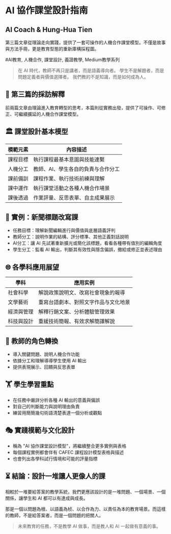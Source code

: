 # AI 協作課堂設計指南

## AI Coach & Hung-Hua Tien

第三篇文章從理論走向實踐，提供了一套可操作的人機合作課堂模型。不僅是故事與方法手冊，更是教育型態的重新庫構採程圖。

#AI教育, 人機合作, 課堂設計, 義證教學, Medium教學系列

> 在 AI 時代，教師不再只是講者，而是語義導向者。
> 學生不是解題者，而是問題定義者與價值選擇者。
> 我們教的不是知識，而是如何成為人。

## 🌟 第三篇的採訪解釋

前兩篇文章由理論進入教育轉型的思考，本篇則從實務出發，提供了可操作、可修正、可繼續擴延的人機合作課堂模型。

## 🏛️ 課堂設計基本模型

| 模範元素 | 內容描述                           |
| -------- | ---------------------------------- |
| 課程目標 | 執行課程最基本意圖與技能連繫       |
| 人機分工 | 教師、AI、學生各自的負責与合作分工 |
| 課前備訓 | 課程作業、執行技術前練與理解       |
| 課中運作 | 執行課堂活動之各種人機合作場景     |
| 課後透過 | 作業評量、反思表單、自主成果展示   |

## 🔧 實例：新聞標題改寫課

- 任務目標：理解新聞編輯進行與價值與底層語義評判
- 教師分工：說明作業的結構、評分標準、其他正義對話說明
- AI分工：讓 AI 先試著重新擴光或簡化該標題，看看各種帶有值別的編輯角度
- 學生分工：監看 AI 輸出，判斷其有效性與隱含偏誤，撤給或修正並表述理由

## 🌐 各學科應用展望

| 學科       | 應用实例                             |
| ---------- | ------------------------------------ |
| 社會科學   | 解說政策說明文、改寫社會現象的報導   |
| 文學藝術   | 重寫台語劇本、對照文字作品与文化地景 |
| 經濟與管理 | 解釋行銷文案、分析體驗管理效果       |
| 科技與設計 | 重緩技術簡報、有效求解簡譯解說       |

## 🤝 教師的角色轉換

- 導入關鍵問題、說明人機合作功能
- 依據分工和理解導導學生使用 AI 輸出
- 提供表現展示、回饋與反思表單

## 🏋️ 學生學習重點

- 在任務中嚴詳分析各種 AI 輸出的意義與偏誤
- 對自己的判斷能力與說明理由負責
- 練習用簡簡幾句術語清楚表達一個分析或觀點

## 🎭 實踐模範与文化設計

- 稱為 "AI 協作課堂設計模型"，將繼續整合更多實例與表格
- 每個課程實例都會伴有 CAFEC 課程設計模型表格與描述
- 也會列出各學科試行情境和可能的評量指標

## ⏳ 結論：設計一堆讓人更像人的課

相較於一堆要給答案的教學系統，我們更應該設計的是一堆問題、一個場景、一個關係，讓學生和 AI 都可以有達成與成長。

那是一個以問題為根、以語義為桢、以合作為力、以責任為本的教育場景。而這樣的教師，不是給答案者，而是一個問題的把關人。

> 未來教育的任務，不是教學 AI 做事，而是教人和 AI 一起做有意義的事。